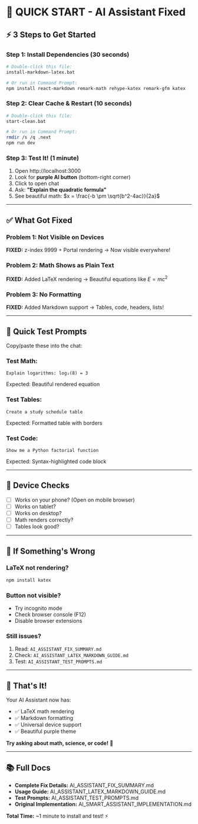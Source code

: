 # 🚀 QUICK START - AI Assistant Fixed

## ⚡ 3 Steps to Get Started

### Step 1: Install Dependencies (30 seconds)
```bash
# Double-click this file:
install-markdown-latex.bat

# Or run in Command Prompt:
npm install react-markdown remark-math rehype-katex remark-gfm katex
```

### Step 2: Clear Cache & Restart (10 seconds)
```bash
# Double-click this file:
start-clean.bat

# Or run in Command Prompt:
rmdir /s /q .next
npm run dev
```

### Step 3: Test It! (1 minute)
1. Open http://localhost:3000
2. Look for **purple AI button** (bottom-right corner)
3. Click to open chat
4. Ask: **"Explain the quadratic formula"**
5. See beautiful math: $x = \frac{-b \pm \sqrt{b^2-4ac}}{2a}$

---

## ✅ What Got Fixed

### Problem 1: Not Visible on Devices
**FIXED:** z-index 9999 + Portal rendering → Now visible everywhere!

### Problem 2: Math Shows as Plain Text
**FIXED:** Added LaTeX rendering → Beautiful equations like $E=mc^2$

### Problem 3: No Formatting
**FIXED:** Added Markdown support → Tables, code, headers, lists!

---

## 🎯 Quick Test Prompts

Copy/paste these into the chat:

### Test Math:
```
Explain logarithms: log₂(8) = 3
```
Expected: Beautiful rendered equation

### Test Tables:
```
Create a study schedule table
```
Expected: Formatted table with borders

### Test Code:
```
Show me a Python factorial function
```
Expected: Syntax-highlighted code block

---

## 📱 Device Checks

- [ ] Works on your phone? (Open on mobile browser)
- [ ] Works on tablet? 
- [ ] Works on desktop?
- [ ] Math renders correctly?
- [ ] Tables look good?

---

## 🐛 If Something's Wrong

### LaTeX not rendering?
```bash
npm install katex
```

### Button not visible?
- Try incognito mode
- Check browser console (F12)
- Disable browser extensions

### Still issues?
1. Read: `AI_ASSISTANT_FIX_SUMMARY.md`
2. Check: `AI_ASSISTANT_LATEX_MARKDOWN_GUIDE.md`
3. Test: `AI_ASSISTANT_TEST_PROMPTS.md`

---

## 🎉 That's It!

Your AI Assistant now has:
- ✅ LaTeX math rendering
- ✅ Markdown formatting  
- ✅ Universal device support
- ✅ Beautiful purple theme

**Try asking about math, science, or code!** 🚀

---

## 📚 Full Docs

- **Complete Fix Details:** AI_ASSISTANT_FIX_SUMMARY.md
- **Usage Guide:** AI_ASSISTANT_LATEX_MARKDOWN_GUIDE.md  
- **Test Prompts:** AI_ASSISTANT_TEST_PROMPTS.md
- **Original Implementation:** AI_SMART_ASSISTANT_IMPLEMENTATION.md

**Total Time:** ~1 minute to install and test! ⚡
